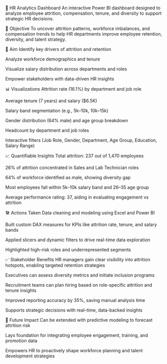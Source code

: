 📌 HR Analytics Dashboard
An interactive Power BI dashboard designed to analyze employee attrition, compensation, tenure, and diversity to support strategic HR decisions.

🎯 Objective
To uncover attrition patterns, workforce imbalances, and compensation trends to help HR departments improve employee retention, diversity, and talent strategy.

🧭 Aim
Identify key drivers of attrition and retention

Analyze workforce demographics and tenure

Visualize salary distribution across departments and roles

Empower stakeholders with data-driven HR insights

📊 Visualizations
Attrition rate (16.1%) by department and job role

Average tenure (7 years) and salary ($6.5K)

Salary band segmentation (e.g., 5k–10k, 10k–15k)

Gender distribution (64% male) and age group breakdown

Headcount by department and job roles

Interactive filters (Job Role, Gender, Department, Age Group, Education, Salary Range)

📈 Quantifiable Insights
Total attrition: 237 out of 1,470 employees

26% of attrition concentrated in Sales and Lab Technician roles

64% of workforce identified as male, showing diversity gap

Most employees fall within 5k–10k salary band and 26–35 age group

Average performance rating: 37, aiding in evaluating engagement vs attrition

🛠️ Actions Taken
Data cleaning and modeling using Excel and Power BI

Built custom DAX measures for KPIs like attrition rate, tenure, and salary bands

Applied slicers and dynamic filters to drive real-time data exploration

Highlighted high-risk roles and underrepresented segments

✅ Stakeholder Benefits
HR managers gain clear visibility into attrition hotspots, enabling targeted retention strategies

Executives can assess diversity metrics and initiate inclusion programs

Recruitment teams can plan hiring based on role-specific attrition and tenure insights

Improved reporting accuracy by 35%, saving manual analysis time

Supports strategic decisions with real-time, data-backed insights

🚀 Future Impact
Can be extended with predictive modeling to forecast attrition risk

Lays foundation for integrating employee engagement, training, and promotion data

Empowers HR to proactively shape workforce planning and talent development strategies
